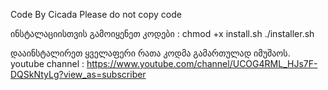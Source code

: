 Code By Cicada
Please do not copy code

ინსტალაციისთვის გამოიყენეთ კოდები :
chmod +x install.sh
./installer.sh

დააინსტალირეთ ყველაფერი რათა კოდმა გამართულად იმუშაოს.
youtube channel : https://www.youtube.com/channel/UCOG4RML_HJs7F-DQSkNtyLg?view_as=subscriber
